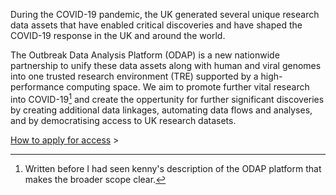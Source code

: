 During the COVID-19 pandemic, the UK generated several unique research data assets that have enabled critical discoveries and have shaped the COVID-19 response in the UK and around the world. 

The Outbreak Data Analysis Platform (ODAP) is a new nationwide partnership to unify these data assets along with human and viral genomes into one trusted research environment (TRE) supported by a high-performance computing space. We aim to promote further vital research into COVID-19[^1] and create the oppertunity for further significant discoveries by creating additional data linkages, automating data flows and analyses, and by democratising access to UK research datasets.

[How to apply for access](How_to_apply) >

[^1]: Written before I had seen kenny's description of the ODAP platform that makes the broader scope clear. 

